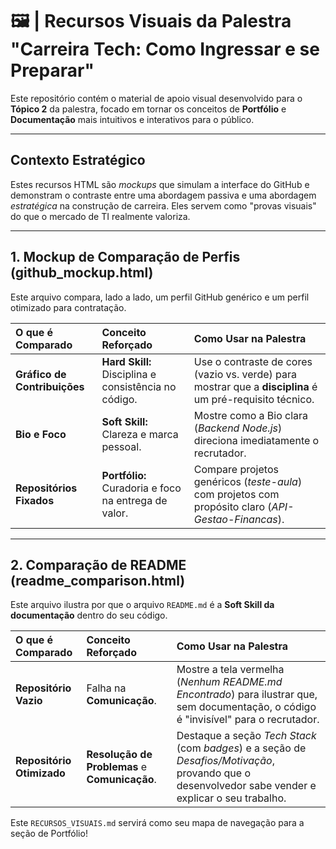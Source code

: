 # 🖼️ | Recursos Visuais da Palestra "Carreira Tech: Como Ingressar e se Preparar"

Este repositório contém o material de apoio visual desenvolvido para o **Tópico 2** da palestra, focado em tornar os conceitos de **Portfólio** e **Documentação** mais intuitivos e interativos para o público.

---

## Contexto Estratégico

Estes recursos HTML são *mockups* que simulam a interface do GitHub e demonstram o contraste entre uma abordagem passiva e uma abordagem *estratégica* na construção de carreira. Eles servem como "provas visuais" do que o mercado de TI realmente valoriza.

---

## 1. Mockup de Comparação de Perfis (github_mockup.html)

Este arquivo compara, lado a lado, um perfil GitHub genérico e um perfil otimizado para contratação.

| O que é Comparado | Conceito Reforçado | Como Usar na Palestra |
| :--- | :--- | :--- |
| **Gráfico de Contribuições** | **Hard Skill:** Disciplina e consistência no código. | Use o contraste de cores (vazio vs. verde) para mostrar que a **disciplina** é um pré-requisito técnico. |
| **Bio e Foco** | **Soft Skill:** Clareza e marca pessoal. | Mostre como a Bio clara (*Backend Node.js*) direciona imediatamente o recrutador. |
| **Repositórios Fixados** | **Portfólio:** Curadoria e foco na entrega de valor. | Compare projetos genéricos (*teste-aula*) com projetos com propósito claro (*API-Gestao-Financas*). |

---

## 2. Comparação de README (readme_comparison.html)

Este arquivo ilustra por que o arquivo `README.md` é a **Soft Skill da documentação** dentro do seu código.

| O que é Comparado | Conceito Reforçado | Como Usar na Palestra |
| :--- | :--- | :--- |
| **Repositório Vazio** | Falha na **Comunicação**. | Mostre a tela vermelha (*Nenhum README.md Encontrado*) para ilustrar que, sem documentação, o código é "invisível" para o recrutador. |
| **Repositório Otimizado** | **Resolução de Problemas** e **Comunicação**. | Destaque a seção *Tech Stack* (com *badges*) e a seção de *Desafios/Motivação*, provando que o desenvolvedor sabe vender e explicar o seu trabalho. |


Este `RECURSOS_VISUAIS.md` servirá como seu mapa de navegação para a seção de Portfólio!
```eof
